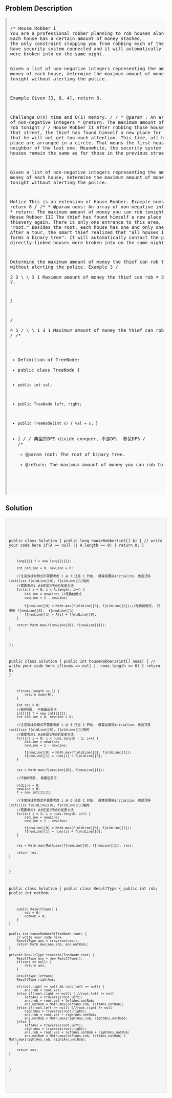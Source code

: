 <style>
  .comment-block { background-color: #f9f9f9; padding: 10px; border-left: 5px solid #ccc; }
  .code-block { background-color: #f4f4f4; padding: 10px; border: 1px solid #ddd; }
</style>

<h2>Problem Description</h2>
<div class='comment-block'>
<pre>
/* House Robber I
You are a professional robber planning to rob houses along a street. 
Each house has a certain amount of money stashed, 
the only constraint stopping you from robbing each of them is that adjacent houses 
have security system connected and it will automatically contact the police if two adjacent houses
were broken into on the same night.

Given a list of non-negative integers representing the amount of money of each house, determine the maximum amount of money you can rob tonight without alerting the police.

Example
Given [3, 8, 4], return 8.

Challenge 
O(n) time and O(1) memory.
*/
    /*
     * @param : An array of non-negative integers
     * @return: The maximum amount of money you can rob tonight
     */
/* House Robber II 
After robbing those houses on that street, 
the thief has found himself a new place for his thievery so that he will not get too much attention. 
This time, all houses at this place are arranged in a circle. 
That means the first house is the neighbor of the last one. Meanwhile, 
the security system for these houses remain the same as for those in the previous street.

Given a list of non-negative integers representing the amount of money of each house, 
determine the maximum amount of money you can rob tonight without alerting the police.

Notice
This is an extension of House Robber.
Example
nums = [3,6,4], return 6
*/
    /**
     * @param nums: An array of non-negative integers.
     * return: The maximum amount of money you can rob tonight
     */
/* House Robber III
The thief has found himself a new place for his thievery again. 
There is only one entrance to this area, called the "root." 
Besides the root, each house has one and only one parent house. 
After a tour, the smart thief realized that "all houses in this place forms a binary tree". 
It will automatically contact the police if two directly-linked houses were broken into on the same night.

Determine the maximum amount of money the thief can rob tonight without alerting the police.
Example
  3
 / \
2   3
 \   \ 
  3   1
Maximum amount of money the thief can rob = 3 + 3 + 1 = 7.

    3
   / \
  4   5
 / \   \ 
1   3   1
Maximum amount of money the thief can rob = 4 + 5 = 9.
*/
/**
 * Definition of TreeNode:
 * public class TreeNode {
 *     public int val;
 *     public TreeNode left, right;
 *     public TreeNode(int x) { val = x; }
 * }
 */
/* 典型的DFS divide conquer, 不是DP， 参见DFS
*/
    /**
     * @param root: The root of binary tree.
     * @return: The maximum amount of money you can rob tonight
     */
</pre>
</div>

<h2>Solution</h2>
<div class='code-block'>
<pre><code class='language-java'>

public class Solution {
    public long houseRobber(int[] A) {
        // write your code here
        if(A == null || A.length == 0) {
            return 0;
        }

        long[][] f = new long[2][2];
        
        int oldLine = 0, newLine = 0;
        
        //注意双线前倚式不需要考虑 i 从 0 还是 1 开始， 就算是要搞initialize, 也是顶多initilize f[oldLine][0], f[oldLine][1]啥的
        //需要考虑i 从0还是1开始的是老方法
        for(int i = 0; i < A.length; i++) {
            oldLine = newLine; //经典前倚式
            newLine = 1 - newLine;
            
            f[newLine][0] = Math.max(f[oldLine][0], f[oldLine][1]);//经典前倚式， 只更新 f[newLine][0],  f[newLine][1]
            f[newLine][1] = A[i] + f[oldLine][0];
        }
        
        return Math.max(f[newLine][0], f[newLine][1]);
    }
};




public class Solution {
    public int houseRobber2(int[] nums) {
        // write your code here
        if(nums == null || nums.length == 0) {
            return 0;
        }
        
        if(nums.length == 1) {
            return nums[0];
        }
        
        int res = 0;
        //偷0号房， 不偷最后房子
        int[][] f = new int[2][2];
        int oldLine = 0, newLine = 0;
        
        //注意双线前倚式不需要考虑 i 从 0 还是 1 开始， 就算是要搞initialize, 也是顶多initilize f[oldLine][0], f[oldLine][1]啥的
        //需要考虑i 从0还是1开始的是老方法
        for(int i = 0; i < nums.length - 1; i++) {
            oldLine = newLine;
            newLine = 1 - newLine;
            
            f[newLine][0] = Math.max(f[oldLine][0], f[oldLine][1]);
            f[newLine][1] = nums[i] + f[oldLine][0];
        }
        
        
        res = Math.max(f[newLine][0], f[newLine][1]);
        
        //不偷0号房， 偷最后房子
        
        oldLine = 0;
        newLine = 0;
        f = new int[2][2];
        
        //注意双线前倚式不需要考虑 i 从 0 还是 1 开始， 就算是要搞initialize, 也是顶多initilize f[oldLine][0], f[oldLine][1]啥的
        //需要考虑i 从0还是1开始的是老方法
        for(int i = 1; i < nums.length; i++) {
            oldLine = newLine;
            newLine = 1 - newLine;
            
            f[newLine][0] = Math.max(f[oldLine][0], f[oldLine][1]);
            f[newLine][1] = nums[i] + f[oldLine][0];
        }
        
        
        res = Math.max(Math.max(f[newLine][0], f[newLine][1]), res);
        
        return res;
    }
}





public class Solution {
    public class ResultType {
        public int rob;
        public int notRob;
        
        public ResultType() {
            rob = 0;
            notRob = 0;
        }
    }
    
    
    public int houseRobber3(TreeNode root) {
        // write your code here
        ResultType ans = traverse(root);
        return Math.max(ans.rob, ans.notRob);
    }
    
    private ResultType traverse(TreeNode root) {
        ResultType ans = new ResultType();
        if(root == null) {
            return ans;
        }
        
        ResultType leftAns;
        ResultType rightAns;
        
        if(root.right == null && root.left == null) {
            ans.rob = root.val;
        }else if(root.right == null) { //root.left != null
            leftAns = traverse(root.left);
            ans.rob = root.val + leftAns.notRob;
            ans.notRob = Math.max(leftAns.rob, leftAns.notRob);
        }else if(root.left == null) {//root.right != null
            rightAns = traverse(root.right);
            ans.rob = root.val + rightAns.notRob;
            ans.notRob = Math.max(rightAns.rob, rightAns.notRob);
        }else {
            leftAns = traverse(root.left);
            rightAns = traverse(root.right);
            ans.rob = root.val + leftAns.notRob + rightAns.notRob;
            ans.notRob = Math.max(leftAns.rob, leftAns.notRob) + Math.max(rightAns.rob, rightAns.notRob);
        }
        
        return ans;
    }
}

</code></pre>
</div>
